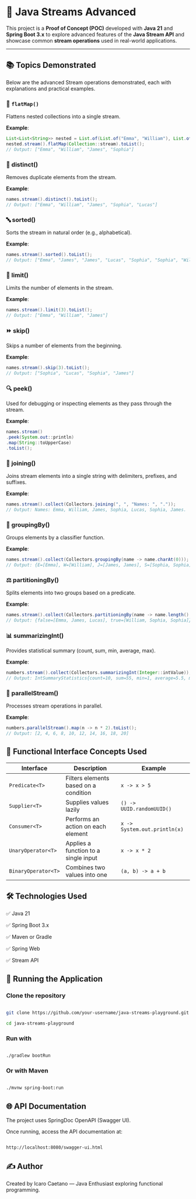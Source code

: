 # 🚀 Java Streams Advanced 

This project is a **Proof of Concept (POC)** developed with **Java 21** and **Spring Boot 3.x** to explore advanced features of the **Java Stream API** and showcase common **stream operations** used in real-world applications.

---

## 📚 Topics Demonstrated

Below are the advanced Stream operations demonstrated, each with explanations and practical examples.

### 🔄 `flatMap()`
Flattens nested collections into a single stream.

**Example**:
```java
List<List<String>> nested = List.of(List.of("Emma", "William"), List.of("James", "Sophia"));
nested.stream().flatMap(Collection::stream).toList();
// Output: ["Emma", "William", "James", "Sophia"]
```

### 🔁 distinct()
Removes duplicate elements from the stream.

**Example**:

```java
names.stream().distinct().toList();
// Output: ["Emma", "William", "James", "Sophia", "Lucas"]
```

### 🔤 sorted()
Sorts the stream in natural order (e.g., alphabetical).

**Example**:

```java
names.stream().sorted().toList();
// Output: ["Emma", "James", "James", "Lucas", "Sophia", "Sophia", "William"]
```

### 📏 limit()
Limits the number of elements in the stream.

**Example**:

```java
names.stream().limit(3).toList();
// Output: ["Emma", "William", "James"]
```

### ⏩ skip()
Skips a number of elements from the beginning.

**Example**:

```java
names.stream().skip(3).toList();
// Output: ["Sophia", "Lucas", "Sophia", "James"]
```

### 🔍 peek()
Used for debugging or inspecting elements as they pass through the stream.

**Example**:

```java
names.stream()
.peek(System.out::println)
.map(String::toUpperCase)
.toList();
```

### 🔗 joining()
Joins stream elements into a single string with delimiters, prefixes, and suffixes.

**Example**:

```java
names.stream().collect(Collectors.joining(", ", "Names: ", "."));
// Output: Names: Emma, William, James, Sophia, Lucas, Sophia, James.
```

### 🧮 groupingBy()
Groups elements by a classifier function.

**Example**:

```java
names.stream().collect(Collectors.groupingBy(name -> name.charAt(0)));
// Output: {E=[Emma], W=[William], J=[James, James], S=[Sophia, Sophia], L=[Lucas]}
```

### ⚖️ partitioningBy()
Splits elements into two groups based on a predicate.

**Example**:

```java
names.stream().collect(Collectors.partitioningBy(name -> name.length() > 5));
// Output: {false=[Emma, James, Lucas], true=[William, Sophia, Sophia]}
```

### 📊 summarizingInt()
Provides statistical summary (count, sum, min, average, max).

**Example**:

```java
numbers.stream().collect(Collectors.summarizingInt(Integer::intValue));
// Output: IntSummaryStatistics{count=10, sum=55, min=1, average=5.5, max=10}
```

### 🧵 parallelStream()
Processes stream operations in parallel.

**Example**:

```java
numbers.parallelStream().map(n -> n * 2).toList();
// Output: [2, 4, 6, 8, 10, 12, 14, 16, 18, 20]
```

## 🧠 Functional Interface Concepts Used

| Interface           | Description                                   | Example                      |
|---------------------|-----------------------------------------------|------------------------------|
| `Predicate<T>`      | Filters elements based on a condition         | `x -> x > 5`                 |
| `Supplier<T>`       | Supplies values lazily                        | `() -> UUID.randomUUID()`   |
| `Consumer<T>`       | Performs an action on each element            | `x -> System.out.println(x)`|
| `UnaryOperator<T>`  | Applies a function to a single input          | `x -> x * 2`                 |
| `BinaryOperator<T>` | Combines two values into one                  | `(a, b) -> a + b`            |

## 🛠️ Technologies Used

✅ Java 21

✅ Spring Boot 3.x

✅ Maven or Gradle

✅ Spring Web

✅ Stream API


## 🚀 Running the Application

### Clone the repository

```bash

git clone https://github.com/your-username/java-streams-playground.git

cd java-streams-playground
```

### Run with 

```bash

./gradlew bootRun
```

### Or with Maven

```bash

./mvnw spring-boot:run
```

## 🌐 API Documentation
The project uses SpringDoc OpenAPI (Swagger UI).

Once running, access the API documentation at:

```bash

http://localhost:8080/swagger-ui.html
```

## ✍️ Author

Created by Icaro Caetano — Java Enthusiast exploring functional programming.

